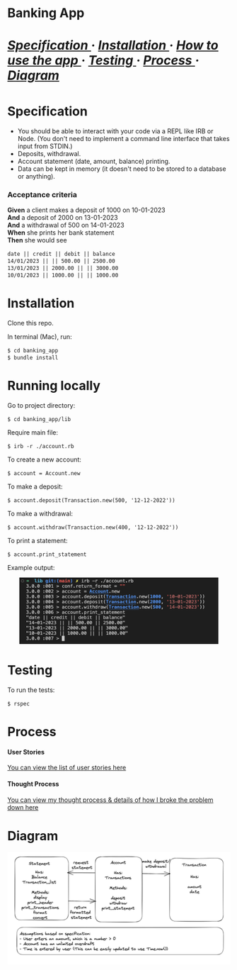 <h1> Banking App <h1> 
<div>
<h5>
<a href='https://github.com/kwatts949/banking_app/blob/main/README.md#Specification'> Specification </a> <span> · </span>
<a href='https://github.com/kwatts949/banking_app/blob/main/README.md#Installation'> Installation </a><span> · </span>
<a href='https://github.com/kwatts949/banking_app/blob/main/README.md#How-to-use-the-app'> How to use the app </a><span> · </span>
<a href='https://github.com/kwatts949/banking_app/blob/main/README.md#Testing'> Testing </a><span> · </span>
<a href='https://github.com/kwatts949/banking_app/blob/main/README.md#Process'> Process </a><span> · </span>
<a href='https://github.com/kwatts949/banking_app/blob/main/README.md#Diagram'> Diagram </a>

<h5>
</div>

# Specification

* You should be able to interact with your code via a REPL like IRB or Node.  (You don't need to implement a command line interface that takes input from STDIN.)
* Deposits, withdrawal.
* Account statement (date, amount, balance) printing.
* Data can be kept in memory (it doesn't need to be stored to a database or anything).

### Acceptance criteria

**Given** a client makes a deposit of 1000 on 10-01-2023  
**And** a deposit of 2000 on 13-01-2023  
**And** a withdrawal of 500 on 14-01-2023  
**When** she prints her bank statement  
**Then** she would see

```
date || credit || debit || balance
14/01/2023 || || 500.00 || 2500.00
13/01/2023 || 2000.00 || || 3000.00
10/01/2023 || 1000.00 || || 1000.00
```

# Installation

Clone this repo.

In terminal (Mac), run:
```
$ cd banking_app
$ bundle install
```

# Running locally

Go to project directory:
```
$ cd banking_app/lib
```
Require main file:
```
$ irb -r ./account.rb
```
To create a new account:
```
$ account = Account.new
```
To make a deposit:
```
$ account.deposit(Transaction.new(500, '12-12-2022'))
```
To make a withdrawal:
```
$ account.withdraw(Transaction.new(400, '12-12-2022'))
```
To print a statement:
```
$ account.print_statement
```
Example output: <br>
<div align='center'>
<img src="/resources/app_output.png" width="450" height="150" />
</div>

# Testing 

To run the tests:
```
$ rspec
```

# Process
<h4>User Stories</h4>
<a href='https://github.com/kwatts949/banking_app/wiki/User-Stories'> You can view the list of user stories here </a>
<h4>Thought Process</h4>
<a href='https://github.com/kwatts949/banking_app/wiki/Thought-Process'> You can view my thought process & details of how I broke the problem down here </a>

# Diagram
![diagram of class system](/resources/bank_app_diagram.png "Diagram of classes")





